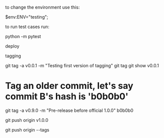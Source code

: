 to change the environment use this:

$env:ENV="testing";

to run test cases run:

python -m pytest

deploy

tagging

git tag -a v0.0.1 -m "Testing first version of tagging"
git tag
git show v0.0.1
# Tag an older commit, let's say commit B's hash is 'b0b0b0'
git tag -a v0.9.0 -m "Pre-release before official 1.0.0" b0b0b0

git push origin v1.0.0

git push origin --tags